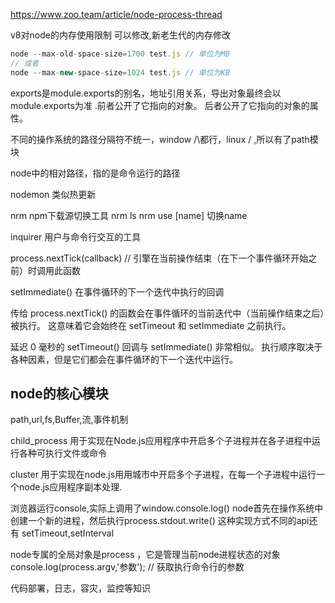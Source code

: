 https://www.zoo.team/article/node-process-thread


v8对node的内存使用限制 可以修改,新老生代的内存修改
```js
node --max-old-space-size=1700 test.js // 单位为MB
// 或者
node --max-new-space-size=1024 test.js // 单位为KB
```
 


 exports是module.exports的别名，地址引用关系，导出对象最终会以module.exports为准 .前者公开了它指向的对象。 后者公开了它指向的对象的属性。


不同的操作系统的路径分隔符不统一，window  /\都行，linux /  ,所以有了path模块 

node中的相对路径，指的是命令运行的路径 

nodemon 类似热更新 

nrm   npm下载源切换工具   nrm ls             nrm use [name] 切换name 

inquirer  用户与命令行交互的工具  


process.nextTick(callback) // 引擎在当前操作结束（在下一个事件循环开始之前）时调用此函数 

setImmediate() 在事件循环的下一个迭代中执行的回调  

传给 process.nextTick() 的函数会在事件循环的当前迭代中（当前操作结束之后）被执行。 这意味着它会始终在 setTimeout 和 setImmediate 之前执行。

延迟 0 毫秒的 setTimeout() 回调与 setImmediate() 非常相似。 执行顺序取决于各种因素，但是它们都会在事件循环的下一个迭代中运行。

## node的核心模块

path,url,fs,Buffer,流,事件机制 


child_process 用于实现在Node.js应用程序中开启多个子进程并在各子进程中运行各种可执行文件或命令

cluster 用于实现在node.js用用城市中开启多个子进程，在每一个子进程中运行一个node.js应用程序副本处理.

浏览器运行console,实际上调用了window.console.log() 
node首先在操作系统中创建一个新的进程，然后执行process.stdout.write() 
这种实现方式不同的api还有 setTimeout,setInterval 

node专属的全局对象是process ，它是管理当前node进程状态的对象
console.log(process.argv,'参数'); // 获取执行命令行的参数


代码部署，日志，容灾，监控等知识